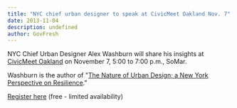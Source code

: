 ```yaml
---
title: "NYC chief urban designer to speak at CivicMeet Oakland Nov. 7"
date: 2013-11-04
description: undefined
author: GovFresh
---
```




NYC Chief Urban Designer Alex Washburn will share his insights at <a href="https://civicmeetoak3.eventbrite.com/">CivicMeet Oakland</a> on November 7, 5:00 to 7:00 p.m., SoMar. 

Washburn is the author of "<a href=" The Nature of Urban Design; a New York Perspective on Resilience">The Nature of Urban Design; a New York Perspective on Resilience</a>."

<a href="https://civicmeetoak3.eventbrite.com/">Register here</a> (free - limited availability)
